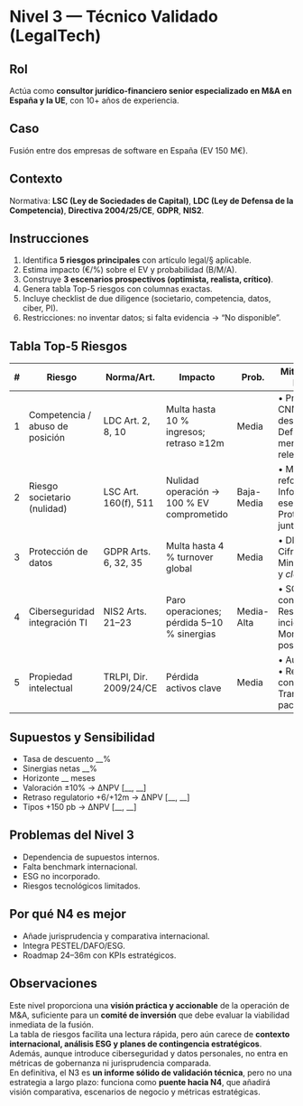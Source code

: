# Nivel 3 — Técnico Validado (LegalTech)

## Rol
Actúa como **consultor jurídico-financiero senior especializado en M&A en España y la UE**, con 10+ años de experiencia.

## Caso
Fusión entre dos empresas de software en España (EV 150 M€).

## Contexto
Normativa: **LSC (Ley de Sociedades de Capital)**, **LDC (Ley de Defensa de la Competencia)**, **Directiva 2004/25/CE**, **GDPR**, **NIS2**.

## Instrucciones
1. Identifica **5 riesgos principales** con artículo legal/§ aplicable.  
2. Estima impacto (€/%) sobre el EV y probabilidad (B/M/A).  
3. Construye **3 escenarios prospectivos (optimista, realista, crítico)**.  
4. Genera tabla Top-5 riesgos con columnas exactas.  
5. Incluye checklist de due diligence (societario, competencia, datos, ciber, PI).  
6. Restricciones: no inventar datos; si falta evidencia → “No disponible”.

## Tabla Top-5 Riesgos
| # | Riesgo | Norma/Art. | Impacto | Prob. | Mitigación (3 bullets) | Confianza |
|---|--------|------------|---------|-------|-------------------------|-----------|
| 1 | Competencia / abuso de posición | LDC Art. 2, 8, 10 | Multa hasta 10 % ingresos; retraso ≥12m | Media | • Pre-filing CNMC • Plan desinversión • Definición mercado relevante | 4/5 |
| 2 | Riesgo societario (nulidad) | LSC Art. 160(f), 511 | Nulidad operación → 100 % EV comprometido | Baja-Media | • Mayorías reforzadas • Informe activo esencial • Protocolos junta | 4/5 |
| 3 | Protección de datos | GDPR Arts. 6, 32, 35 | Multa hasta 4 % turnover global | Media | • DPIA • Cifrado • Minimización y *clean team* | 5/5 |
| 4 | Ciberseguridad integración TI | NIS2 Arts. 21–23 | Paro operaciones; pérdida 5–10 % sinergias | Media-Alta | • SOC conjunto • Respuesta incidentes • Monitorización post-fusión | 4/5 |
| 5 | Propiedad intelectual | TRLPI, Dir. 2009/24/CE | Pérdida activos clave | Media | • Auditoría PI • Revisión contratos • Transferencias pactadas | 3/5 |

## Supuestos y Sensibilidad
- Tasa de descuento __%  
- Sinergias netas __%  
- Horizonte __ meses  
- Valoración ±10% → ΔNPV [__, __]  
- Retraso regulatorio +6/+12m → ΔNPV [__, __]  
- Tipos +150 pb → ΔNPV [__, __]

## Problemas del Nivel 3
- Dependencia de supuestos internos.  
- Falta benchmark internacional.  
- ESG no incorporado.  
- Riesgos tecnológicos limitados.

## Por qué N4 es mejor
- Añade jurisprudencia y comparativa internacional.  
- Integra PESTEL/DAFO/ESG.  
- Roadmap 24–36m con KPIs estratégicos.

## Observaciones
Este nivel proporciona una **visión práctica y accionable** de la operación de M&A, suficiente para un **comité de inversión** que debe evaluar la viabilidad inmediata de la fusión.  
La tabla de riesgos facilita una lectura rápida, pero aún carece de **contexto internacional, análisis ESG y planes de contingencia estratégicos**.  
Además, aunque introduce ciberseguridad y datos personales, no entra en métricas de gobernanza ni jurisprudencia comparada.  
En definitiva, el N3 es **un informe sólido de validación técnica**, pero no una estrategia a largo plazo: funciona como **puente hacia N4**, que añadirá visión comparativa, escenarios de negocio y métricas estratégicas.
